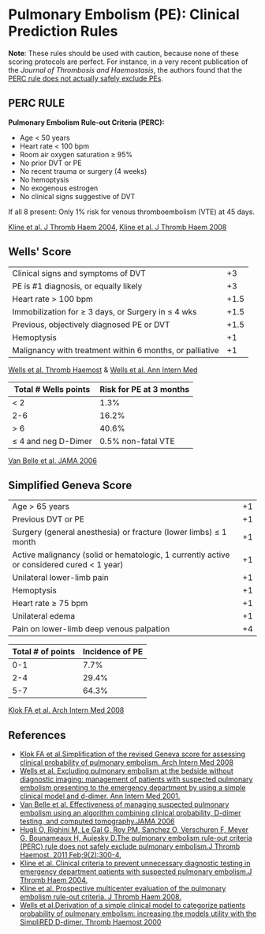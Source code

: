 


# Pulmonary Embolism (PE): Clinical Prediction Rules

**Note**: These rules should be used with caution, because none of these scoring protocols are perfect. For instance, in a very recent publication of the *Journal of Thrombosis and Haemostasis*, the authors found that the [PERC rule does not actually safely exclude PEs](http://www.ncbi.nlm.nih.gov/pubmed/21091866).

## PERC RULE

**Pulmonary Embolism Rule-out Criteria (PERC):**

-   Age &lt; 50 years
-   Heart rate &lt; 100 bpm
-   Room air oxygen saturation ≥ 95%
-   No prior DVT or PE
-   No recent trauma or surgery (4 weeks)
-   No hemoptysis
-   No exogenous estrogen
-   No clinical signs suggestive of DVT

If all 8 present: Only 1% risk for venous thromboembolism (VTE) at 45 days. 

[Kline et al. J Thromb Haem 2004](http://www.ncbi.nlm.nih.gov/pubmed/15304025), [Kline et al. J Thromb Haem 2008](http://www.ncbi.nlm.nih.gov/pubmed/18318689)

## Wells' Score

|                                            |      |
|--------------------------------------------|------|
| Clinical signs and symptoms of DVT         | +3   |
| PE is \#1 diagnosis, or equally likely     | +3   |
| Heart rate &gt; 100 bpm                    | +1.5 |
| Immobilization for ≥ 3 days, or Surgery in ≤ 4 wks                       | +1.5 |
| Previous, objectively diagnosed PE or DVT  | +1.5 |
| Hemoptysis                                 | +1   |
| Malignancy with treatment within 6 months,  or palliative                               | +1   |

[Wells et al. Thromb Haemost](http://www.ncbi.nlm.nih.gov/pubmed/10744147) & [Wells et al. Ann Intern Med](http://www.ncbi.nlm.nih.gov/pubmed/11453709)

| Total \# Wells points | Risk for PE at 3 months |
|-----------------------|-------------------------|
| &lt; 2                | 1.3%                    |
| 2-6                   | 16.2%                   |
| &gt; 6                | 40.6%                   |
| ≤ 4 and neg D-Dimer   | 0.5% non-fatal VTE      |

[Van Belle et al. JAMA 2006](http://www.ncbi.nlm.nih.gov/pubmed/16403929)

## Simplified Geneva Score

|                                                     |     |
|-----------------------------------------------------|-----|
| Age &gt; 65 years                                   | +1  |
| Previous DVT or PE                                  | +1  |
| Surgery (general anesthesia) or fracture (lower limbs) ≤ 1 month                     | +1  |
| Active malignancy (solid or hematologic, 1 currently active or considered cured &lt; 1 year)  | +1  |
| Unilateral lower-limb pain                          | +1  |
| Hemoptysis                                          | +1  |
| Heart rate ≥ 75 bpm                                 | +1  |           
| Unilateral edema                                   | +1  |
| Pain on lower-limb deep venous palpation            | +4 |

| Total \# of points | Incidence of PE |
|--------------------|-----------------|
| 0-1                | 7.7%            |
| 2-4                | 29.4%           |
| 5-7                | 64.3%           |

[Klok FA et al. Arch Intern Med 2008](http://www.ncbi.nlm.nih.gov/pubmed/18955643)

## References

-   [Klok FA et al.Simplification of the revised Geneva score for assessing clinical probability of pulmonary embolism. Arch Intern Med 2008](http://www.ncbi.nlm.nih.gov/pubmed/18955643)
-   [Wells et al. Excluding pulmonary embolism at the bedside without diagnostic imaging: management of patients with suspected pulmonary embolism presenting to the emergency department by using a simple clinical model and d-dimer. Ann Intern Med 2001.](http://www.ncbi.nlm.nih.gov/pubmed/11453709)
-   [Van Belle et al. Effectiveness of managing suspected pulmonary embolism using an algorithm combining clinical probability, D-dimer testing, and computed tomography.JAMA 2006](http://www.ncbi.nlm.nih.gov/pubmed/16403929)
-   [Hugli O, Righini M, Le Gal G, Roy PM, Sanchez O, Verschuren F, Meyer G, Bounameaux H, Aujesky D.The pulmonary embolism rule-out criteria (PERC) rule does not safely exclude pulmonary embolism.J Thromb Haemost. 2011 Feb;9(2):300-4.](http://www.ncbi.nlm.nih.gov/pubmed/21091866)
-   [Kline et al. Clinical criteria to prevent unnecessary diagnostic testing in emergency department patients with suspected pulmonary embolism.J Thromb Haem 2004.](http://www.ncbi.nlm.nih.gov/pubmed/15304025)
-   [Kline et al. Prospective multicenter evaluation of the pulmonary embolism rule-out criteria. J Thromb Haem 2008.](http://www.ncbi.nlm.nih.gov/pubmed/18318689)
-   [Wells et al.Derivation of a simple clinical model to categorize patients probability of pulmonary embolism: increasing the models utility with the SimpliRED D-dimer. Thromb Haemost 2000](http://www.ncbi.nlm.nih.gov/pubmed/10744147)

